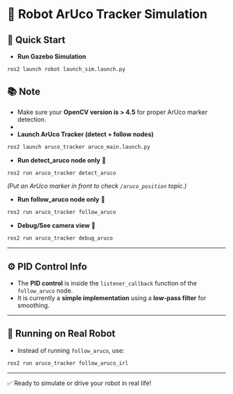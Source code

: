 # 🤖 Robot ArUco Tracker Simulation

## 🚀 Quick Start

- **Run Gazebo Simulation**  
```bash
ros2 launch robot launch_sim.launch.py
```

## 📚 Note
- Make sure your **OpenCV version is > 4.5** for proper ArUco marker detection.
- 
- **Launch ArUco Tracker (detect + follow nodes)**  
```bash
ros2 launch aruco_tracker aruco_main.launch.py
```

- **Run detect_aruco node only** 🧩  
```bash
ros2 run aruco_tracker detect_aruco
```
*(Put an ArUco marker in front to check `/aruco_position` topic.)*

- **Run follow_aruco node only** 🎯  
```bash
ros2 run aruco_tracker follow_aruco
```

- **Debug/See camera view** 🎥  
```bash
ros2 run aruco_tracker debug_aruco
```

---

## ⚙️ PID Control Info
- The **PID control** is inside the `listener_callback` function of the `follow_aruco` node.
- It is currently a **simple implementation** using a **low-pass filter** for smoothing.

---

## 🤖 Running on Real Robot
- Instead of running `follow_aruco`, use:
```bash
ros2 run aruco_tracker follow_aruco_irl
```
---


✅ Ready to simulate or drive your robot in real life!
